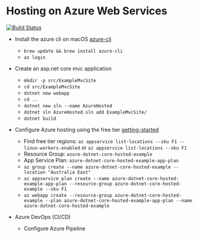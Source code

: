# Hosting on Azure Web Services

[![Build Status](https://thomasvjames.visualstudio.com/azure-dotnet-core-hosted-example/_apis/build/status/azure-dotnet-core-hosted-example-CI?branchName=master)](https://thomasvjames.visualstudio.com/azure-dotnet-core-hosted-example/_build/latest?definitionId=2&branchName=master)

* Install the azure cli on macOS [azure-cli]
  * `brew update && brew install azure-cli`
  * `az login`

* Create an asp.net core mvc application
  * `mkdir -p src/ExampleMvcSite`
  * `cd src/ExampleMvcSite`
  * `dotnet new webapp`
  * `cd ..`
  * `dotnet new sln --name AzureHosted`
  * `dotnet sln AzureHosted.sln add ExampleMvcSite/`
  * `dotnet build`

* Configure Azure hosting using the free tier [getting-started]
  * Find free tier regions: `az appservice list-locations --sku F1 --linux-workers-enabled` or `az appservice list-locations --sku F1`
  * Resource Group: `azure-dotnet-core-hosted-example`
  * App Service Plan: `azure-dotnet-core-hosted-example-app-plan`
  * `az group create --name azure-dotnet-core-hosted-example --location "Australia East"`
  * `az appservice plan create --name azure-dotnet-core-hosted-example-app-plan --resource-group azure-dotnet-core-hosted-example --sku F1`
  * `az webapp create --resource-group azure-dotnet-core-hosted-example --plan azure-dotnet-core-hosted-example-app-plan --name azure-dotnet-core-hosted-example`

* Azure DevOps (CI/CD)
  * Configure Azure Pipeline


[azure-cli]: https://docs.microsoft.com/en-us/cli/azure/install-azure-cli-macos?view=azure-cli-latest 
[dotnet-sdk-22]: https://dotnet.microsoft.com/download/thank-you/dotnet-sdk-2.2.106-macos-x64-installer
[dotnet-sdk-21]: https://dotnet.microsoft.com/download/thank-you/dotnet-sdk-2.1.603-macos-x64-installer
[getting-started]: https://docs.microsoft.com/en-us/azure/app-service/containers/quickstart-dotnetcore
[app-service-plans]: https://azure.microsoft.com/en-au/pricing/details/app-service/windows/
